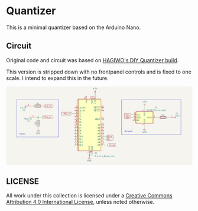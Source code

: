 # Quantizer

This is a minimal quantizer based on the Arduino Nano.

## Circuit
Original code and circuit was based on [HAGIWO's DIY Quantizer build](https://note.com/solder_state/n/nde97a0516f03).

This version is stripped down with no frontpanel controls and is fixed to one scale. I intend to expand this in the future.

![Quantizer](Images/Quantizer-Schematics.png)


## LICENSE
All work under this collection is licensed under a
[Creative Commons Attribution 4.0 International License][cc-by], unless noted otherwise.

[cc-by]: http://creativecommons.org/licenses/by/4.0/
[cc-by-shield]: https://img.shields.io/badge/License-CC%20BY%204.0-lightgrey.svg
